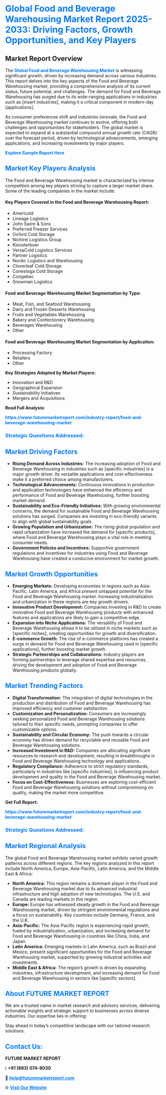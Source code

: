 <h1 style="color: #007BFF;">Global Food and Beverage Warehousing Market Report 2025-2033: Driving Factors, Growth Opportunities, and Key Players</h1>

<section id="overview">
<h2>Market Report Overview</h2>
<p>The <a href="https://www.futuremarketreport.com/industry-report/food-and-beverage-warehousing-market" style="color: #007BFF; text-decoration: none;"><strong>Global Food and Beverage Warehousing Market</strong></a> is witnessing significant growth, driven by increasing demand across various industries. This report delves into the key aspects of the Food and Beverage Warehousing market, providing a comprehensive analysis of its current status, future potential, and challenges. The demand for Food and Beverage Warehousing has surged due to its wide-ranging applications in industries such as [insert industries], making it a critical component in modern-day [applications].</p>
<p>As consumer preferences shift and industries innovate, the Food and Beverage Warehousing market continues to evolve, offering both challenges and opportunities for stakeholders. The global market is expected to expand at a substantial compound annual growth rate (CAGR) over the forecast period, driven by technological advancements, emerging applications, and increasing investments by major players.</p>
</section>

<section id="overview">
<p><a href="https://www.futuremarketreport.com/request-sample/reportId=51524" style="color: #007BFF; text-decoration: none;"><strong>Explore Sample Report Here</strong></a></p>
</section>

<section id="key-players">
<h2 style="color: #007BFF;">Market Key Players Analysis</h2>
<p>The Food and Beverage Warehousing market is characterized by intense competition among key players striving to capture a larger market share. Some of the leading companies in the market include:</p>
<h4>Key Players Covered in the Food and Beverage Warehousing Report:</h4>
<ul><li>Americold</li><li>Lineage Logistics</li><li>John Swire &amp; Sons</li><li>Preferred Freezer Services</li><li>Oxford Cold Storage</li><li>Nichirei Logistics Group</li><li>Kloosterboer</li><li>VersaCold Logistics Services</li><li>Partner Logistics</li><li>Nordic Logistics and Warehousing</li><li>Cloverleaf Cold Storage</li><li>Conestoga Cold Storage</li><li>Congebec</li><li>Snowman Logistics</li></ul>
<h4>Food and Beverage Warehousing Market Segmentation by Type:</h4>
<ul><li>Meat, Fish, and Seafood Warehousing</li><li>Dairy and Frozen Desserts Warehousing</li><li>Fruits and Vegetables Warehousing</li><li>Bakery and Confectionery Warehousing</li><li>Beverages Warehousing</li><li>Other</li></ul>

<h4>Food and Beverage Warehousing Market Segmentation by Application:</h4>
<ul><li>Processing Factory</li><li>Retailers</li><li>Other</li></ul>
<p><strong>Key Strategies Adopted by Market Players:</strong></p>
<ul>
<li>Innovation and R&D</li>
<li>Geographical Expansion</li>
<li>Sustainability Initiatives</li>
<li>Mergers and Acquisitions</li>
</ul>
</section>

<section>
<p><strong>Read Full Analysis: </strong></p><a href="https://www.futuremarketreport.com/industry-report/food-and-beverage-warehousing-market" style="color: #007BFF; text-decoration: none;"><strong>https://www.futuremarketreport.com/industry-report/food-and-beverage-warehousing-market</strong></a>
<h3 style="color: #007BFF;">Strategic Questions Addressed:</h3>
</section>

<section id="driving-factors">
<h2 style="color: #007BFF;">Market Driving Factors</h2>
<ul>
<li><strong>Rising Demand Across Industries:</strong> The increasing adoption of Food and Beverage Warehousing in industries such as [specific industries] is a major growth driver. Its versatile applications and cost-effectiveness make it a preferred choice among manufacturers.</li>
<li><strong>Technological Advancements:</strong> Continuous innovations in production and application technologies have enhanced the efficiency and performance of Food and Beverage Warehousing, further boosting market demand.</li>
<li><strong>Sustainability and Eco-Friendly Initiatives:</strong> With growing environmental concerns, the demand for sustainable Food and Beverage Warehousing solutions has surged. Companies are investing in eco-friendly variants to align with global sustainability goals.</li>
<li><strong>Growing Population and Urbanization:</strong> The rising global population and rapid urbanization have increased the demand for [specific products], where Food and Beverage Warehousing plays a vital role in meeting consumer needs.</li>
<li><strong>Government Policies and Incentives:</strong> Supportive government regulations and incentives for industries using Food and Beverage Warehousing have created a conducive environment for market growth.</li>
</ul>
</section>

<section id="growth-opportunities">
<h2 style="color: #007BFF;">Market Growth Opportunities</h2>
<ul>
<li><strong>Emerging Markets:</strong> Developing economies in regions such as Asia-Pacific, Latin America, and Africa present untapped potential for the Food and Beverage Warehousing market. Increasing industrialization and urbanization in these regions are key growth drivers.</li>
<li><strong>Innovative Product Development:</strong> Companies investing in R&D to create innovative Food and Beverage Warehousing products with enhanced features and applications are likely to gain a competitive edge.</li>
<li><strong>Expansion into Niche Applications:</strong> The versatility of Food and Beverage Warehousing allows it to be utilized in niche markets such as [specific niches], creating opportunities for growth and diversification.</li>
<li><strong>E-commerce Growth:</strong> The rise of e-commerce platforms has created a surge in demand for Food and Beverage Warehousing used in [specific applications], further boosting market growth.</li>
<li><strong>Strategic Partnerships and Collaborations:</strong> Industry players are forming partnerships to leverage shared expertise and resources, driving the development and adoption of Food and Beverage Warehousing products globally.</li>
</ul>
</section>

<section id="trending-factors">
<h2 style="color: #007BFF;">Market Trending Factors</h2>
<ul>
<li><strong>Digital Transformation:</strong> The integration of digital technologies in the production and distribution of Food and Beverage Warehousing has improved efficiency and customer satisfaction.</li>
<li><strong>Customization and Personalization:</strong> Consumers are increasingly seeking personalized Food and Beverage Warehousing solutions tailored to their specific needs, prompting companies to offer customizable options.</li>
<li><strong>Sustainability and Circular Economy:</strong> The push towards a circular economy has driven demand for recyclable and reusable Food and Beverage Warehousing solutions.</li>
<li><strong>Increased Investment in R&D:</strong> Companies are allocating significant resources to research and development, resulting in breakthroughs in Food and Beverage Warehousing technology and applications.</li>
<li><strong>Regulatory Compliance:</strong> Adherence to strict regulatory standards, particularly in industries like [specific industries], is influencing product development and quality in the Food and Beverage Warehousing market.</li>
<li><strong>Focus on Cost-Effectiveness:</strong> Businesses are exploring cost-efficient Food and Beverage Warehousing solutions without compromising on quality, making the market more competitive.</li>
</ul>
</section>

<section>
<p><strong>Get Full Report: </strong></p><a href="https://www.futuremarketreport.com/industry-report/food-and-beverage-warehousing-market" style="color: #007BFF; text-decoration: none;"><strong>https://www.futuremarketreport.com/industry-report/food-and-beverage-warehousing-market</strong></a>
<h3 style="color: #007BFF;">Strategic Questions Addressed:</h3>
</section>


<section id="regional-analysis">
<h2 style="color: #007BFF;">Market Regional Analysis</h2>
<p>The global Food and Beverage Warehousing market exhibits varied growth patterns across different regions. The key regions analyzed in this report include North America, Europe, Asia-Pacific, Latin America, and the Middle East & Africa:</p>
<ul>
<li><strong>North America:</strong> This region remains a dominant player in the Food and Beverage Warehousing market due to its advanced industrial infrastructure and high adoption of new technologies. The U.S. and Canada are leading markets in this region.</li>
<li><strong>Europe:</strong> Europe has witnessed steady growth in the Food and Beverage Warehousing market, driven by stringent environmental regulations and a focus on sustainability. Key countries include Germany, France, and the U.K.</li>
<li><strong>Asia-Pacific:</strong> The Asia-Pacific region is experiencing rapid growth, fueled by industrialization, urbanization, and increasing demand for Food and Beverage Warehousing in countries like China, India, and Japan.</li>
<li><strong>Latin America:</strong> Emerging markets in Latin America, such as Brazil and Mexico, present significant opportunities for the Food and Beverage Warehousing market, supported by growing industrial activities and investments.</li>
<li><strong>Middle East & Africa:</strong> The region’s growth is driven by expanding industries, infrastructure development, and increasing demand for Food and Beverage Warehousing in sectors like [specific sectors].</li>
</ul>
</section>

<footer>
<h2 style="color: #007BFF;">About FUTURE MARKET REPORT</h2>
<p>We are a trusted name in market research and advisory services, delivering actionable insights and strategic support to businesses across diverse industries. Our expertise lies in offering:</p>

<p>Stay ahead in today’s competitive landscape with our tailored research solutions.</p>

<h2 style="color: #007BFF;">Contact Us:</h2>
<p><strong>FUTURE MARKET REPORT</strong></p>
<p>📞 <strong>+91 (883) 074-8030</strong></p>
<p>📧 <strong><a href="mailto:help@futuremarketreport.com" style="color: #007BFF;">help@futuremarketreport.com</a></strong></p>
<p>🌐 <strong><a href="https://www.futuremarketreport.com/" style="color: #007BFF;">Visit Our Website</a></strong></p>
</footer>